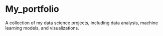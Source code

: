 # My_portfolio
A collection of my data science projects, including data analysis, machine learning models, and visualizations.
